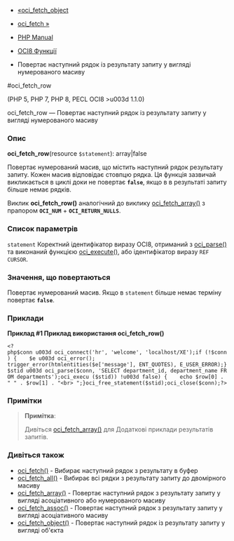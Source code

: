 - [«oci_fetch_object](function.oci-fetch-object.md)
- [oci_fetch »](function.oci-fetch.md)

- [PHP Manual](index.md)
- [OCI8 Функції](ref.oci8.md)
- Повертає наступний рядок із результату запиту у вигляді
нумерованого масиву

#oci_fetch_row

(PHP 5, PHP 7, PHP 8, PECL OCI8 \>u003d 1.1.0)

oci_fetch_row — Повертає наступний рядок із результату запиту у вигляді
нумерованого масиву

### Опис

**oci_fetch_row**(resource `$statement`): array\|false

Повертає нумерований масив, що містить наступний рядок
результату запиту. Кожен масив відповідає стовпцю рядка. Ця
функція зазвичай викликається в циклі доки не повертає **`false`**, якщо в
в результаті запиту більше немає рядків.

Виклик **oci_fetch_row()** аналогічний до виклику
[oci_fetch_array()](function.oci-fetch-array.md) з прапором
**`OCI_NUM`** + **`OCI_RETURN_NULLS`**.

### Список параметрів

`statement`
Коректний ідентифікатор виразу OCI8, отриманий з
[oci_parse()](function.oci-parse.md) та виконаний функцією
[oci_execute()](function.oci-execute.md), або ідентифікатор виразу
`REF CURSOR`.

### Значення, що повертаються

Повертає нумерований масив. Якщо в `statement` більше немає терміну
повертає **`false`**.

### Приклади

**Приклад #1 Приклад використання **oci_fetch_row()****

` <?php$conn u003d oci_connect('hr', 'welcome', 'localhost/XE');if (!$conn) {    $e u003d oci_error(); trigger_error(htmlentities($e['message'], ENT_QUOTES), E_USER_ERROR);}$stid u003d oci_parse($conn, 'SELECT department_id, department_name FROM departments');oci_execu ($stid)) !u003d false) {    echo $row[0] . " " . $row[1] . "<br>
";}oci_free_statement($stid);oci_close($conn);?> `

### Примітки

> **Примітка**:
>
> Дивіться [oci_fetch_array()](function.oci-fetch-array.md) для
> Додаткові приклади результатів запитів.

### Дивіться також

- [oci_fetch()](function.oci-fetch.md) - Вибирає наступний рядок
з результату в буфер
- [oci_fetch_all()](function.oci-fetch-all.md) - Вибирає всі рядки
з результату запиту до двомірного масиву
- [oci_fetch_array()](function.oci-fetch-array.md) - Повертає
наступний рядок з результату запиту у вигляді асоціативного або
нумерованого масиву
- [oci_fetch_assoc()](function.oci-fetch-assoc.md) - Повертає
наступний рядок з результату запиту у вигляді асоціативного масиву
- [oci_fetch_object()](function.oci-fetch-object.md) - Повертає
наступний рядок із результату запиту у вигляді об'єкта
